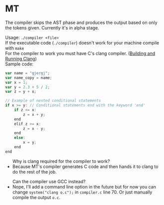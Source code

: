 # MT
The compiler skips the AST phase and produces the output based on only the tokens given.
Currently it's in alpha stage.

Usage: ```./compiler <file>``` <br>
If the executable code (```./compiler```) doesn't work for your machine compile with ```make```<br>
For the compiler to work you must have C's clang compiler. (<a href="https://clang.llvm.org/get_started.html">Building and Running Clang</a>)<br>
Sample code:
```javascript
var name = "gjergj";
var name_copy = name;
var x = 1;
var y = 2.3 + 5 / 2;
var z = y + x;

// Example of nested conditional statements
if x >= y: // Conditional statements end with the keyword 'end'
	if z <= x: 
		z = x + y;
	end
	elif z >= x:
		z = x - y;
	end
	else:
		x = y;
	end
end
```

<ul>
Why is clang required for the compiler to work?
	<li>Because MT's compiler generates C code and then hands it to clang to do the rest of the job.</li>
</ul>
<ul>
Can the compiler use GCC instead?
	<li>Nope, I'll add a command line option in the future but for now you can change <code>system("clang o.c");</code> in <code>compiler.c</code> line 70. Or just manually compile the output <code>o.c</code>.
</li>
</ul>
